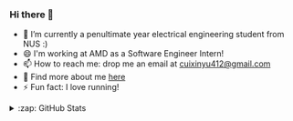 ### Hi there 👋
- 🌱 I’m currently a penultimate year electrical engineering student from NUS :)
- 😄 I'm working at AMD as a Software Engineer Intern!
- 📫 How to reach me: drop me an email at cuixinyu412@gmail.com
- 👯 Find more about me [here](https://www.linkedin.com/in/xinyu-cui-222025200/)
- ⚡ Fun fact: I love running!

<details>
  <summary>:zap: GitHub Stats</summary>
  
[![Xinyu's GitHub stats](https://github-readme-stats.vercel.app/api?username=ccxinyuu&hide=stars,contribs&repo=github-readme-stats&count_private=true&show_icons=true&theme=tokyonight&include_all_commits=true)](https://github.com/anuraghazra/github-readme-stats)


[![Top Langs](https://github-readme-stats.vercel.app/api/top-langs/?username=ccxinyuu&count_private=true&layout=compact&hide_border=true&theme=ayu-mirage)](https://github.com/anuraghazra/github-readme-stats)

</details>
